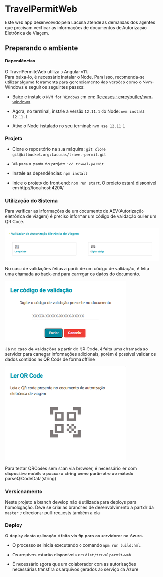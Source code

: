 # TravelPermitWeb

Este web app desenvolvido pela Lacuna atende as demandas dos agentes que precisam verificar as informações de documentos de Autorização Eletrônica de Viagem.


## Preparando o ambiente

#### Dependências
O TravelPermiteWeb utiliza o Angular v11.  
Para baixa-lo, é necessário instalar o Node. Para isso, recomenda-se utilizar alguma ferramenta para gerenciamento das versões como o Nvm-Windows e seguir os seguintes passos:

- Baixe e instale o `NVM for Windows` em em: [Releases · coreybutler/nvm-windows ](https://github.com/coreybutler/nvm-windows/releases)  

- Agora, no terminal, instale a versão `12.11.1` do Node: `nvm install 12.11.1`

- Ative o Node instalado no seu terminal: `nvm use 12.11.1`

### Projeto

- Clone o repositório na sua máquina: `git clone git@bitbucket.org:Lacunas/travel-permit.git `

- Vá para a pasta do projeto : `cd travel-permit`

- Instale as dependências: `npm install`

- Inicie o projeto do front-end: `npm run start`. O projeto estará disponível em http://localhost:4200/


### Utilização do Sistema

Para verificar as informações de um documento de AEV(Autorização eletrônica de viagem) é preciso informar um código de validação ou ler um QR Code.

![Validation Options](readme-assets/validation_options.png)

No caso de validações feitas a partir de um código de validação, é feita uma chamada ao back-end para carregar os dados do documento.

![Code Validation](readme-assets/validation_code.png)

Já no caso de validações a partir do QR Code, é feita uma chamada ao servidor para carregar informações adicionais, porém é possível validar os dados contidos no QR Code de forma offline

![QRCode Validation](readme-assets/validation_qrcode.png)

Para testar QRCodes sem scan via browser, é necessário ler com dispositivo mobile e passar a string como parâmetro ao método parseQrCodeData(string)


### Versionamento

Neste projeto a branch develop não é utilizada para deploys para homologação. Deve se criar as branches de desenvolvimento a partidr da `master` e direcionar pull-requests também a ela

### Deploy

O deploy desta aplicação é feito via ftp para os servidores na Azure.

- O processo se inicia executando o comando `npm run build:hml`.

- Os arquivos estarão disponíveis em `dist/travelpermit-web`

- É necessário agora que um colaborador com as autorizações necessárias transfira os arquivos gerados ao serviço da Azure
